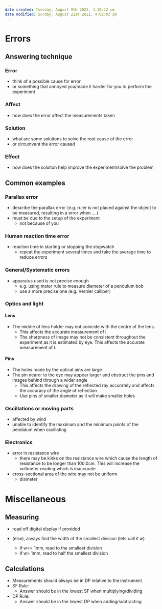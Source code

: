 ```yaml
---
date created: Tuesday, August 9th 2022, 4:19:12 pm
date modified: Sunday, August 21st 2022, 4:02:03 pm
---
```


# Errors

## Answering technique

### Error

- think of a possible cause for error
- or something that annoyed you/made it harder for you to perform the experiment

### Affect

- how does the error affect the measurements taken

### Solution

- what are some solutions to solve the root cause of the error
- or circumvent the error caused

### Effect

- how does the solution help improve the experiment/solve the problem

## Common examples

### Parallax error

- describe the parallax error (e.g. ruler is not placed against the object to be measured, resulting in a error when ….)
- must be due to the setup of the experiment
	- not because of you

### Human reaction time error

- reaction time in starting or stopping the stopwatch
	- repeat the experiment several times and take the average time to reduce errors

### General/Systematic errors

- apparatus used is not precise enough
	- e.g. using meter rule to measure diameter of a pendulum bob
	- use a more precise one (e.g. Vernier calliper)

### Optics and light

#### Lens

- The middle of lens holder may not coincide with the centre of the lens.
	- This affects the accurate measurement of l.
	- The sharpness of image may not be consistent throughout the experiment as it is estimated by eye. This affects the accurate measurement of l.

#### Pins

- The holes made by the optical pins are large
- The pin nearer to the eye may appear larger and obstruct the pins and images behind through a wider angle
	- This affects the drawing of the reflected ray accurately and affects the accuracy of the angle of reflection
	- Use pins of smaller diameter as it will make smaller holes

### Oscillations or moving parts

- affected by wind
- unable to identify the maximum and the minimum points of the pendulum when oscillating

### Electronics

- error in resistance wire
	- there may be kinks on the resistance wire which cause the length of resistance to be longer than 100.0cm. This will increase the voltmeter reading which is inaccurate
- cross-sectional area of the wire may not be uniform
	- diameter

# Miscellaneous

## Measuring

- read off digital display if provided

- (else), always find the width of the smallest division (lets call it *w*)
	- if w<= 1mm, read to the smallest division
	- if w> 1mm, read to half the smallest division

## Calculations

- Measurements should always be in DP relative to the instrument
- SF Rule:
	- Answer should be in the lowest SF when multiplying/dividing
- DP Rule:
	- Answer should be in the lowest DP when adding/subtracting

